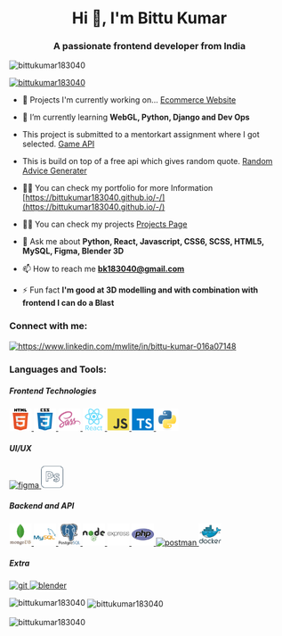 <h1 align="center">Hi 👋, I'm Bittu Kumar</h1>
<h3 align="center">A passionate frontend developer from India</h3>

<p align="left"> <img src="https://komarev.com/ghpvc/?username=bittukumar183040&label=Profile%20views&color=0e75b6&style=flat" alt="bittukumar183040" /> </p>

<p align="left"> <a href="https://github.com/ryo-ma/github-profile-trophy"><img src="https://github-profile-trophy.vercel.app/?username=bittukumar183040" alt="bittukumar183040" /></a> </p>

- 🔭 Projects I'm currently working on... [Ecommerce Website](https://sw-us.vercel.app/)

- 🌱 I’m currently learning **WebGL, Python, Django and Dev Ops**

- This project is submitted to a mentorkart assignment where I got selected. [Game API](https://github.com/BittuKumar183040/gameAPI)

- This is build on top of a free api which gives random quote. [Random Advice Generater](https://bittukumar183040.github.io/Advice-Generator/)

- 👨‍💻 You can check my portfolio for more Information [https://bittukumar183040.github.io/-/](https://bittukumar183040.github.io/-/)

- 👨‍💻 You can check my projects [Projects Page](https://bittukumar183040.github.io/-/3dShowCase/)

- 💬 Ask me about **Python, React, Javascript, CSS6, SCSS, HTML5, MySQL, Figma, Blender 3D**

- 📫 How to reach me **bk183040@gmail.com**

- ⚡ Fun fact **I'm good at 3D modelling and with combination with frontend I can do a Blast**

<h3 align="left">Connect with me:</h3>
<p align="left">
<a href="http://www.linkedin.com/in/bittu-kumar-016a07148" target="blank">
  <img align="center" src="https://raw.githubusercontent.com/rahuldkjain/github-profile-readme-generator/master/src/images/icons/Social/linked-in-alt.svg" alt="https://www.linkedin.com/mwlite/in/bittu-kumar-016a07148" height="30" width="40" />
</a>
</p>

<h3 align="left">Languages and Tools:</h3>
<h5>Frontend Technologies</h3>
  <a href="https://www.w3.org/html/" target="_blank" rel="noreferrer"> 
    <img src="https://raw.githubusercontent.com/devicons/devicon/master/icons/html5/html5-original-wordmark.svg" alt="html5" width="40" height="40"/> 
  </a> 
  <a href="https://www.w3schools.com/css/" target="_blank" rel="noreferrer"> 
    <img src="https://raw.githubusercontent.com/devicons/devicon/master/icons/css3/css3-original-wordmark.svg" alt="css3" width="40" height="40"/> 
  </a> 
  <a href="https://sass-lang.com" target="_blank" rel="noreferrer"> 
    <img src="https://raw.githubusercontent.com/devicons/devicon/master/icons/sass/sass-original.svg" alt="sass" width="40" height="40"/> 
  </a> 
  <a href="https://reactjs.org/" target="_blank" rel="noreferrer"> 
    <img src="https://raw.githubusercontent.com/devicons/devicon/master/icons/react/react-original-wordmark.svg" alt="react" width="40" height="40"/> 
  </a>
  <a href="https://developer.mozilla.org/en-US/docs/Web/JavaScript" target="_blank" rel="noreferrer"> 
    <img src="https://raw.githubusercontent.com/devicons/devicon/master/icons/javascript/javascript-original.svg" alt="javascript" width="40" height="40"/> 
  </a>
  <a href="https://www.typescriptlang.org/" target="_blank" rel="noreferrer"> 
    <img src="https://raw.githubusercontent.com/devicons/devicon/master/icons/typescript/typescript-original.svg" alt="typescript" width="40" height="40"/> 
  </a> 
  <a href="https://www.python.org" target="_blank" rel="noreferrer"> 
    <img src="https://raw.githubusercontent.com/devicons/devicon/master/icons/python/python-original.svg" alt="python" width="40" height="40"/> 
  </a> 
<h5>UI/UX</h5>
  <a href="https://www.figma.com/" target="_blank" rel="noreferrer"> 
    <img src="https://www.vectorlogo.zone/logos/figma/figma-icon.svg" alt="figma" width="40" height="40"/> 
  </a>
  <a href="https://www.photoshop.com/en" target="_blank" rel="noreferrer"> 
    <img src="https://raw.githubusercontent.com/devicons/devicon/master/icons/photoshop/photoshop-line.svg" alt="photoshop" width="40" height="40"/> 
  </a> 
<h5>Backend and API</h5>
  <a href="https://www.mongodb.com/" target="_blank" rel="noreferrer"> 
    <img src="https://raw.githubusercontent.com/devicons/devicon/master/icons/mongodb/mongodb-original-wordmark.svg" alt="mongodb" width="40" height="40"/> 
  </a> 
  <a href="https://www.mysql.com/" target="_blank" rel="noreferrer"> 
    <img src="https://raw.githubusercontent.com/devicons/devicon/master/icons/mysql/mysql-original-wordmark.svg" alt="mysql" width="40" height="40"/> 
  </a> 
  <a href="https://www.postgresql.org" target="_blank" rel="noreferrer"> 
    <img src="https://raw.githubusercontent.com/devicons/devicon/master/icons/postgresql/postgresql-original-wordmark.svg" alt="postgresql" width="40" height="40"/> 
  </a> 
  <a href="https://nodejs.org" target="_blank" rel="noreferrer"> 
    <img src="https://raw.githubusercontent.com/devicons/devicon/master/icons/nodejs/nodejs-original-wordmark.svg" alt="nodejs" width="40" height="40"/> 
  </a>
  <a href="https://expressjs.com" target="_blank" rel="noreferrer"> 
    <img src="https://raw.githubusercontent.com/devicons/devicon/master/icons/express/express-original-wordmark.svg" alt="express" width="40" height="40"/> 
  </a> 
  <a href="https://www.php.net" target="_blank" rel="noreferrer"> 
    <img src="https://raw.githubusercontent.com/devicons/devicon/master/icons/php/php-original.svg" alt="php" width="40" height="40"/> 
  </a> 
  <a href="https://postman.com" target="_blank" rel="noreferrer"> 
    <img src="https://www.vectorlogo.zone/logos/getpostman/getpostman-icon.svg" alt="postman" width="40" height="40"/> 
  </a> 
  <a href="https://www.docker.com/" target="_blank" rel="noreferrer"> 
    <img src="https://raw.githubusercontent.com/devicons/devicon/master/icons/docker/docker-original-wordmark.svg" alt="docker" width="40" height="40"/> 
  </a>
<h5>Extra</h5>
  <a href="https://git-scm.com/" target="_blank" rel="noreferrer"> 
    <img src="https://www.vectorlogo.zone/logos/git-scm/git-scm-icon.svg" alt="git" width="40" height="40"/> 
  </a>
  <a href="https://www.blender.org/" target="_blank" rel="noreferrer"> 
    <img src="https://download.blender.org/branding/community/blender_community_badge_white.svg" alt="blender" width="40" height="40"/> 
  </a>

<p><img align="left" src="https://github-readme-stats.vercel.app/api/top-langs?username=bittukumar183040&show_icons=true&locale=en&layout=compact" alt="bittukumar183040" /></p>

<p>&nbsp;<img align="center" src="https://github-readme-stats.vercel.app/api?username=bittukumar183040&show_icons=true&locale=en" alt="bittukumar183040" /></p>

<p><img align="center" src="https://github-readme-streak-stats.herokuapp.com/?user=bittukumar183040&" alt="bittukumar183040" /></p>
